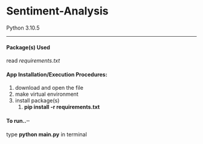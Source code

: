 # Sentiment-Analysis
Python 3.10.5
- - - - 

#### Package(s) Used

read _requirements.txt_
    
#### App Installation/Execution Procedures:
1. download and open the file
2. make virtual environment
3. install package(s)
    1. __pip install -r requirements.txt__
   
   
#### To run..⋅⋅
 type __python main.py__ in terminal

